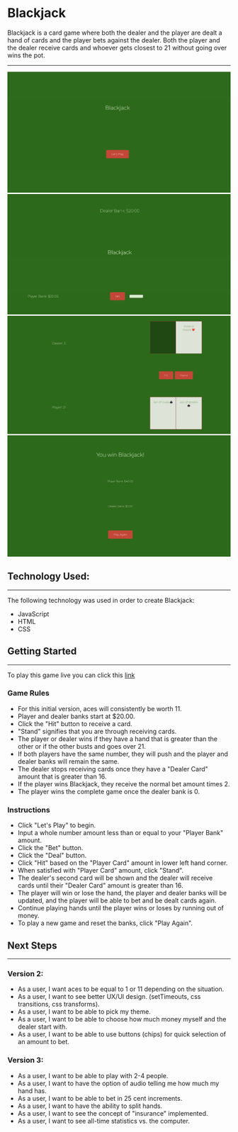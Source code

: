 # Blackjack

Blackjack is a card game where both the dealer and the player are dealt a hand of cards and the player bets against the dealer. Both the player and the dealer receive cards and whoever gets closest to 21 without going over wins the pot.

---

![phase1](./images/phase1.png)
![phase2](./images/phase2.png)
![phase3](./images/phase3.png)
![phase4](./images/phase4.png)

## Technology Used:

---

The following technology was used in order to create Blackjack:

- JavaScript
- HTML
- CSS

## Getting Started

---

To play this game live you can click this [link](https://paulseabrook.github.io/project-1/)

### Game Rules

- For this initial version, aces will consistently be worth 11.
- Player and dealer banks start at $20.00.
- Click the "Hit" button to receive a card.
- "Stand" signifies that you are through receiving cards.
- The player or dealer wins if they have a hand that is greater than the other or if the other busts and goes over 21.
- If both players have the same number, they will push and the player and dealer banks will remain the same.
- The dealer stops receiving cards once they have a "Dealer Card" amount that is greater than 16.
- If the player wins Blackjack, they receive the normal bet amount times 2.
- The player wins the complete game once the dealer bank is 0.

### Instructions

- Click "Let's Play" to begin.
- Input a whole number amount less than or equal to your "Player Bank" amount.
- Click the "Bet" button.
- Click the "Deal" button.
- Click "Hit" based on the "Player Card" amount in lower left hand corner.
- When satisfied with "Player Card" amount, click "Stand".
- The dealer's second card will be shown and the dealer will receive cards until their "Dealer Card" amount is greater than 16.
- The player will win or lose the hand, the player and dealer banks will be updated, and the player will be able to bet and be dealt cards again.
- Continue playing hands until the player wins or loses by running out of money.
- To play a new game and reset the banks, click "Play Again".

## Next Steps

---

### Version 2:

- As a user, I want aces to be equal to 1 or 11 depending on the situation.
- As a user, I want to see better UX/UI design. (setTimeouts, css transitions, css transforms).
- As a user, I want to be able to pick my theme.
- As a user, I want to be able to choose how much money myself and the dealer start with.
- As a user, I want to be able to use buttons (chips) for quick selection of an amount to bet.

### Version 3:

- As a user, I want to be able to play with 2-4 people.
- As a user, I want to have the option of audio telling me how much my hand has.
- As a user, I want to be able to bet in 25 cent increments.
- As a user, I want to have the ability to split hands.
- As a user, I want to see the concept of "insurance" implemented.
- As a user, I want to see all-time statistics vs. the computer.
